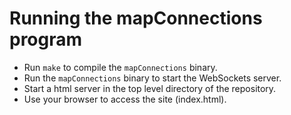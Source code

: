 # Running the mapConnections program

* Run `make` to compile the `mapConnections` binary.
* Run the `mapConnections` binary to start the WebSockets server.
* Start a html server in the top level directory of the repository.
* Use your browser to access the site (index.html).
